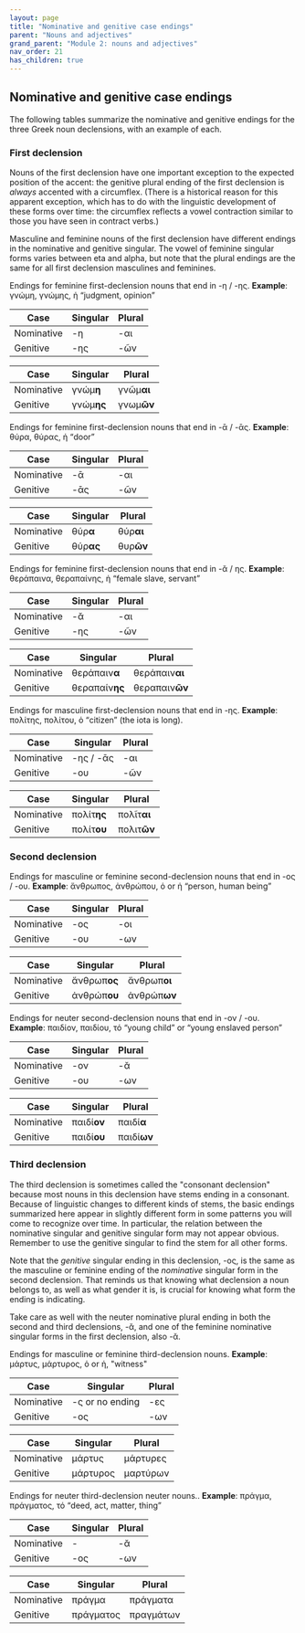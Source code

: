 ```yaml
---
layout: page
title: "Nominative and genitive case endings"
parent: "Nouns and adjectives"
grand_parent: "Module 2: nouns and adjectives"
nav_order: 21
has_children: true
---
```


## Nominative and genitive case endings

The following tables summarize the nominative and genitive endings for the three Greek noun declensions, with an example of each.

### First declension

Nouns of the first declension have one important exception to the expected position of the accent:  the genitive plural ending of the first declension is *always* accented with a circumflex. (There is a historical reason for this apparent exception, which has to do with the linguistic development of these forms over time: the circumflex reflects a vowel contraction similar to those you have seen in contract verbs.)

Masculine and feminine nouns of the first declension have different endings in the nominative and genitive singular.  The vowel of feminine singular forms varies between eta and alpha, but note that the plural endings are the same for all first declension masculines and feminines. 



Endings for feminine first-declension nouns that end in -η / -ης. **Example**: γνώμη, γνώμης, ἡ “judgment, opinion”
 
| Case | Singular | Plural |
| --- |----------- | ----------- |
| Nominative | -η | -αι |
| Genitive | -ης | -ῶν |



| Case | Singular | Plural |
| --- |----------- | ----------- |
| Nominative | γνώμ**η** | γνῶμ**αι** |
| Genitive | γνώμ**ης** | γνωμ**ῶν** |



Endings for feminine first-declension nouns that end in -ᾱ / -ᾱς. **Example**:  θύρα, θύρας, ἡ “door”

| Case | Singular | Plural |
| --- |----------- | ----------- |
| Nominative | -ᾱ | -αι |
| Genitive | -ᾱς | -ῶν |


| Case | Singular | Plural |
| --- |----------- | ----------- |
| Nominative | θύρ**α** | θύρ**αι** |
| Genitive | θύρ**ας** | θυρ**ῶν** |


Endings for feminine first-declension nouns that end in -ᾰ / ης. **Example**: θεράπαινα, θεραπαίνης, ἡ “female slave, servant”

| Case | Singular | Plural |
| --- |----------- | ----------- |
| Nominative | -ᾰ | -αι |
| Genitive | -ης | -ῶν |


| Case | Singular | Plural |
| --- |----------- | ----------- |
| Nominative | θεράπαιν**α** | θεράπαιν**αι** |
| Genitive | θεραπαίν**ης** | θεραπαιν**ῶν** |



Endings for masculine first-declension nouns that end in -ης.    **Example**:  πολίτης, πολίτου, ὁ “citizen” (the iota is long).


| Case | Singular | Plural |
| --- |----------- | ----------- |
| Nominative | -ης / -ᾱς | -αι |
| Genitive | -ου | -ῶν |


| Case | Singular | Plural |
| --- |----------- | ----------- |
| Nominative | πολίτ**ης**  | πολῖτ**αι** |
| Genitive | πολίτ**ου** | πολιτ**ῶν** |







### Second declension




Endings for masculine or feminine second-declension nouns that end in -ος / -ου.  **Example**: ἄνθρωπος, ἀνθρώπου, ὁ or ἡ “person, human being”

| Case | Singular | Plural |
| --- |----------- | ----------- |
| Nominative | -ος | -οι |
| Genitive | -ου | -ων |


| Case | Singular | Plural |
| --- |----------- | ----------- |
| Nominative | ἄνθρωπ**ος** | ἄνθρωπ**οι** |
| Genitive | ἀνθρώπ**ου** | ἀνθρώπ**ων** |



Endings for neuter second-declension nouns that end in -ον / -ου.  **Example**: παιδίον, παιδίου, τό “young child” or “young enslaved person”



| Case | Singular | Plural |
| --- |----------- | ----------- |
| Nominative | -ον | -ᾰ |
| Genitive | -ου | -ων |


| Case | Singular | Plural |
| --- |----------- | ----------- |
| Nominative | παιδί**ον** | παιδί**α** |
| Genitive |παιδί**ου** | παιδί**ων** |





### Third declension


The third declension is sometimes called the "consonant declension" because most nouns in this declension have stems ending in a consonant. Because of linguistic changes to different kinds of stems, the basic endings summarized here appear in slightly different form in some patterns you will come to recognize over time.  In particular, the relation between the nominative singular and genitive singular form may not appear obvious.  Remember to use the genitive singular to find the stem for all other forms.

Note that the *genitive* singular ending in this declension, -ος, is the same as the masculine or feminine ending of the *nominative* singular form in the second declension. That reminds us that knowing what declension a noun belongs to, as well as what gender it is, is crucial for knowing what form the ending is indicating. 

Take care as well with the neuter nominative plural ending in both the second and third declensions, -ᾰ, and one of the feminine nominative singular forms in the first declension, also -ᾰ.



Endings for masculine or feminine third-declension nouns. **Example**: μάρτυς, μάρτυρος, ὁ or ἡ,  "witness"

| Case | Singular | Plural |
| --- |----------- | ----------- |
| Nominative | -ς or no ending | -ες  |
| Genitive | -ος  | -ων |


| Case | Singular | Plural |
| --- |----------- | ----------- |
| Nominative | μάρτυς | μάρτυρες  |
| Genitive | μάρτυρος  | μαρτύρων |



Endings for neuter third-declension neuter nouns.. **Example**: πράγμα, πράγματος, τό “deed, act, matter, thing”

| Case | Singular | Plural |
| --- |----------- | ----------- |
| Nominative | - | -ᾰ |
| Genitive | -ος | -ων |

| Case | Singular | Plural |
| --- |----------- | ----------- |
| Nominative | πράγμα | πράγματα |
| Genitive | πράγματος | πραγμάτων |

